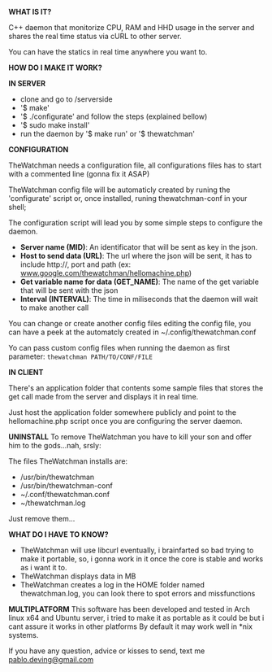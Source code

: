 **WHAT IS IT?**

C++ daemon that monitorize CPU, RAM and HHD usage in the server and shares the real time status via cURL to other server.

You can have the statics in real time anywhere you want to.

**HOW DO I MAKE IT WORK?**

**IN SERVER**

* clone and go to /serverside
* '$ make'
* '$ ./configurate' and follow the steps (explained bellow)
* '$ sudo make install'
* run the daemon by '$ make run' or '$ thewatchman'

**CONFIGURATION**

TheWatchman needs a configuration file, all configurations files has to start with a commented line (gonna fix it ASAP)

TheWatchman config file will be automaticly created by runing the 'configurate' script or, once installed, runing thewatchman-conf in your shell;

The configuration script will lead you by some simple steps to configure the daemon.

* **Server name (MID)**: An identificator that will be sent as key in the json.
* **Host to send data (URL)**: The url where the json will be sent, it has to include http://, port and path (ex: www.google.com/thewatchman/hellomachine.php)
* **Get variable name for data (GET_NAME)**: The name of the get variable that will be sent with the json
* **Interval (INTERVAL)**: The time in miliseconds that the daemon will wait to make another call

You can change or create another config files editing the config file, you can have a peek at the automatcly created in ~/.config/thewatchman.conf

Yo can pass custom config files when running the daemon as first parameter:
`thewatchman PATH/TO/CONF/FILE`

**IN CLIENT**

There's an application folder that contents some sample files that stores the get call made from the server and displays it in real time.

Just host the application folder somewhere publicly and point to the hellomachine.php script once you are configuring the server daemon.

**UNINSTALL**
To remove TheWatchman you have to kill your son and offer him to the gods...nah, srsly:

The files TheWatchman installs are:
* /usr/bin/thewatchman
* /usr/bin/thewatchman-conf
* ~/.conf/thewatchman.conf
* ~/thewatchman.log

Just remove them...

**WHAT DO I HAVE TO KNOW?**
* TheWatchman will use libcurl eventually, i brainfarted so bad trying to make it portable, so, i gonna work in it once the core is stable and works as i want it to.
* TheWatchman displays data in MB
* TheWatchman creates a log in the HOME folder named thewatchman.log, you can look there to spot errors and missfunctions

**MULTIPLATFORM**
This software has been developed and tested in Arch linux x64 and Ubuntu server, i tried to make it as portable as it could be but i cant assure it works in other platforms
By default it may work well in \*nix systems.

If you have any question, advice or kisses to send, text me pablo.deving@gmail.com
